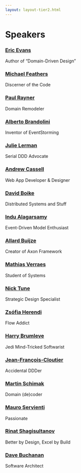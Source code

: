 ```yaml
---
layout: layout-tier2.html
---
```


<div class="container section speakers">
  <h1 class="section-header">Speakers</h1>
  <div class="row">
    <div class="speaker-container">
      <a href="eric-evans.html"><div class="speaker-img eric-evans">
      </div></a>
      <h3><a class="speaker-name" href="eric-evans.html">Eric Evans</a></h3>
      <p class="speaker-details">Author of “Domain-Driven Design”</p>
    </div>
    <div class="speaker-container">
      <a href="michael-feathers.html"><div class="speaker-img michael-feathers">
      </div></a>
      <h3><a class="speaker-name" href="michael-feathers.html">Michael Feathers</a></h3>
      <p class="speaker-details">Discerner of the Code</p>
    </div>
    <div class="speaker-container">
      <a href="paul-rayner.html"><div class="speaker-img paul-rayner">
      </div></a>
      <h3><a class="speaker-name" href="paul-rayner.html">Paul Rayner</a></h3>
      <p class="speaker-details">Domain Remodeler</p>
    </div>
    <div class="speaker-container">
      <a href="alberto-brandolini.html"><div class="speaker-img alberto-brandolini">
      </div></a>
      <h3><a class="speaker-name" href="alberto-brandolini.html">Alberto Brandolini</a></h3>
      <p class="speaker-details">Inventor of EventStorming</p>
    </div>
  </div>
  <div class="row">
    <div class="speaker-container">
      <a href="julie-lerman.html"><div class="speaker-img julie-lerman">
      </div></a>
      <h3><a class="speaker-name" href="julie-lerman.html">Julie Lerman</a></h3>
      <p class="speaker-details">Serial DDD Advocate</p>
    </div>
    <div class="speaker-container">
      <a href="andrew-cassell.html"><div class="speaker-img andrew-cassell">
      </div></a>
      <h3><a class="speaker-name" href="andrew-cassell.html">Andrew Cassell</a></h3>
      <p class="speaker-details">Web App Developer &amp; Designer</p>
    </div>
    <div class="speaker-container">
      <a href="david-boike.html"><div class="speaker-img david-boike">
      </div></a>
      <h3><a class="speaker-name" href="david-boike.html">David Boike</a></h3>
      <p class="speaker-details">Distributed Systems and Stuff</p>
    </div>
    <div class="speaker-container">
      <a href="indu-alagarsamy.html"><div class="speaker-img indu-alagarsamy">
      </div></a>
      <h3><a class="speaker-name" href="indu-alagarsamy.html">Indu Alagarsamy</a></h3>
      <p class="speaker-details">Event-Driven Model Enthusiast</p>
    </div>
  </div>
  <div class="row">
    <div class="speaker-container">
      <a href="allard-buijze.html"><div class="speaker-img allard-buijze">
      </div></a>
      <h3><a class="speaker-name" href="allard-buijze.html">Allard Buijze</a></h3>
      <p class="speaker-details">Creator of Axon Framework</p>
    </div>
    <div class="speaker-container">
      <a href="mathias-verraes.html"><div class="speaker-img mathias-verraes">
      </div></a>
      <h3><a class="speaker-name" href="mathias-verraes.html">Mathias Verraes</a></h3>
      <p class="speaker-details">Student of Systems</p>
    </div>
    <div class="speaker-container">
      <a href="nick-tune.html"><div class="speaker-img nick-tune">
      </div></a>
      <h3><a class="speaker-name" href="nick-tune.html">Nick Tune</a></h3>
      <p class="speaker-details">Strategic Design Specialist</p>
    </div>
    <div class="speaker-container">
      <a href="zsófia-herendi.html"><div class="speaker-img zsófia-herendi">
      </div></a>
      <h3><a class="speaker-name" href="zsófia-herendi.html">Zsófia Herendi</a></h3>
      <p class="speaker-details">Flow Addict</p>
    </div>
  </div>
  <div class="row">
    <div class="speaker-container">
      <a href="harry-brumleve.html"><div class="speaker-img harry-brumleve">
      </div></a>
      <h3><a class="speaker-name" href="harry-brumleve.html">Harry Brumleve</a></h3>
      <p class="speaker-details">Jedi Mind-Tricked Softwarist</p>
    </div>
    <div class="speaker-container">
      <a href="jean-françois-cloutier.html"><div class="speaker-img jean-françois-cloutier">
      </div></a>
      <h3><a class="speaker-name" href="jean-françois-cloutier.html">Jean-François-Cloutier</a></h3>
      <p class="speaker-details">Accidental DDDer</p>
    </div>
    <!--<div class="speaker-container">
      <a href="david-j-glaubman.html"><div class="speaker-img david-j-glaubman">
      </div></a>
      <h3><a class="speaker-name" href="david-j-glaubman.html">David J Glaubman</a></h3>
      <p class="speaker-details">Grizzled Optimist</p>
    </div>-->
    <div class="speaker-container">
      <a href="martin-schimak.html"><div class="speaker-img martin-schimak">
      </div></a>
      <h3><a class="speaker-name" href="martin-schimak.html">Martin Schimak</a></h3>
      <p class="speaker-details">Domain (de)coder</p>
    </div>
    <div class="speaker-container">
      <a href="mauro-servienti.html"><div class="speaker-img mauro-servienti">
      </div></a>
      <h3><a class="speaker-name" href="mauro-servienti.html">Mauro Servienti</a></h3>
      <p class="speaker-details">Passionate</p>
    </div>
  </div>
  <div class="row">
    <div class="speaker-container">
      <a href="rinat-shagisultanov.html"><div class="speaker-img rinat-shagisultanov">
      </div></a>
      <h3><a class="speaker-name" href="rinat-shagisultanov.html">Rinat Shagisultanov</a></h3>
      <p class="speaker-details">Better by Design, Excel by Build</p>
    </div>
    <div class="speaker-container">
      <a href="dave-buchanan.html"><div class="speaker-img dave-buchanan">
      </div></a>
      <h3><a class="speaker-name" href="dave-buchanan.html">Dave Buchanan</a></h3>
      <p class="speaker-details">Software Architect</p>
    </div>
    <!--<div class="speaker-container">
      <a href="jimmy-bogard.html"><div class="speaker-img jimmy-bogard">
      </div></a>
      <h3><a class="speaker-name" href="jimmy-bogard.html">Jimmy Bogard</a></h3>
      <p class="speaker-details">Software Architect</p>
    </div>-->
  </div>
</div>
